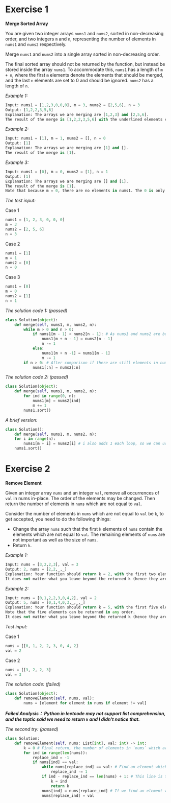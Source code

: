 # Exercise 1

**Merge Sorted Array**

You are given two integer arrays `nums1` and `nums2`, sorted in non-decreasing order, and two integers `m` and `n`, representing the number of elements in `nums1` and `nums2` respectively.

Merge `nums1` and `nums2` into a single array sorted in non-decreasing order.

The final sorted array should not be returned by the function, but instead be stored inside the array `nums1`. To accommodate this, `nums1` has a length of `m + n`, where the first `m` elements denote the elements that should be merged, and the last `n` elements are set to 0 and should be ignored. `nums2` has a length of `n`.

_Example 1:_
```py
Input: nums1 = [1,2,3,0,0,0], m = 3, nums2 = [2,5,6], n = 3
Output: [1,2,2,3,5,6]
Explanation: The arrays we are merging are [1,2,3] and [2,5,6].
The result of the merge is [1,2,2,3,5,6] with the underlined elements coming from nums1.
```

_Example 2:_
```py
Input: nums1 = [1], m = 1, nums2 = [], n = 0
Output: [1]
Explanation: The arrays we are merging are [1] and [].
The result of the merge is [1].
```

_Example 3:_
```py
Input: nums1 = [0], m = 0, nums2 = [1], n = 1
Output: [1]
Explanation: The arrays we are merging are [] and [1].
The result of the merge is [1].
Note that because m = 0, there are no elements in nums1. The 0 is only there to ensure the merge result can fit in nums1.
```

_The test input:_

Case 1
```py
nums1 = [1, 2, 3, 0, 0, 0]
m = 3
nums2 = [2, 5, 6]
n = 3
```

Case 2
```py
nums1 = [1]
m = 1
nums2 = [0]
n = 0
```

Case 3
```py
nums1 = [0]
m = 0
nums2 = [1]
n = 1
```

_The solution code 1: (passed)_
```py
class Solution(object):
    def merge(self, nums1, m, nums2, n):
        while m > 0 and n > 0:
            if nums1[m - 1] < nums2[n - 1]: # As nums1 and nums2 are both sorted in non-decrease order, we can compare the last element in both list to see which element is bigger, the biggest one will be placed in the last position in nums1, and continue compare the last element of the both lists.
                nums1[m + n - 1] = nums2[n - 1]
                n -= 1
            else:
                nums1[m + n -1] = nums1[m - 1]
                m -= 1
        if n > 0: # After comparison if there are still elements in nums2, means these elements are less than the same position's elements in nums1, replace the elements in nums1 at the same position to the elements in nums2
            nums1[:n] = nums2[:n] 

```

_The solution code 2: (passed)_
```py
class Solution(object):
    def merge(self, nums1, m, nums2, n):
        for ind in range(0, n):
            nums1[m] = nums2[ind]
            m += 1
        nums1.sort()
```

_A brief version:_
```py
class Solution():
    def merge(self, nums1, m, nums2, n):
    for i in range(n):
        nums1[m + i] = nums2[i] # i also adds 1 each loop, so we can use m adds i directly.
    nums1.sort()
```

# Exercise 2

**Remove Element**

Given an integer array `nums` and an integer `val`, remove all occurrences of `val` in nums in-place. The order of the elements may be changed. Then return the number of elements in `nums` which are not equal to `val`.

Consider the number of elements in `nums` which are not equal to `val` be `k`, to get accepted, you need to do the following things:

- Change the array `nums` such that the first `k` elements of `nums` contain the elements which are not equal to `val`. The remaining elements of `nums` are not important as well as the size of `nums`.
- Return `k`.

_Example 1:_
```py
Input: nums = [3,2,2,3], val = 3
Output: 2, nums = [2,2,_,_]
Explanation: Your function should return k = 2, with the first two elements of nums being 2.
It does not matter what you leave beyond the returned k (hence they are underscores).
```

_Example 2:_
```py
Input: nums = [0,1,2,2,3,0,4,2], val = 2
Output: 5, nums = [0,1,4,0,3,_,_,_]
Explanation: Your function should return k = 5, with the first five elements of nums containing 0, 0, 1, 3, and 4.
Note that the five elements can be returned in any order.
It does not matter what you leave beyond the returned k (hence they are underscores).
```

_Test input:_

Case 1
```py
nums = [[0, 1, 2, 2, 3, 0, 4, 2]
val = 2
```

Case 2
```py
nums = [[3, 2, 2, 3]
val = 3
```

_The solution code: (failed)_
```py
class Solution(object):
    def removeElement(self, nums, val):
        nums = [element for element in nums if element != val] 
```
_**Failed Analysis： Python in leetcode may not support list comprehension, and the toptic said we need to return `k` and I didn't notice that.**_

_The second try: (passed)_
```py
class Solution:
    def removeElement(self, nums: List[int], val: int) -> int:
        k = 0 # Final return, the number of elements in `nums` which are not equal to `val`.
        for ind in range(len(nums)):
            replace_ind = -1 
            if nums[ind] == val:
                while nums[replace_ind] == val: # Find an element which is nor equal to `val` from the last element in the list.
                    replace_ind -= 1
                if ind - replace_ind == len(nums) + 1: # This line is to see if the entire list is retrieved. The reason why add `1` is that when we finished moving all `val`s at the end of the list, the index difference bewteen the first element we find which is not equal to `val` and the index of the replaced value is 1.
                    k = ind
                    return k
                nums[ind] = nums[replace_ind] # If we find an element which is not equal to `val` we exchange the position of the two element.
                nums[replace_ind] = val

```




